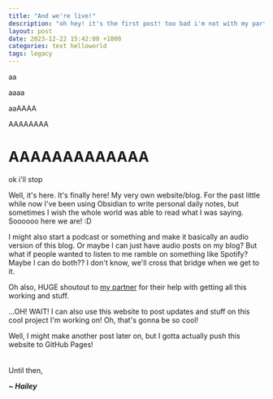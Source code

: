 ```yaml
---
title: "And we're live!"
description: "oh hey! it's the first post! too bad i'm not with my partner anymore..."
layout: post
date: 2023-12-22 15:42:00 +1000
categories: text helloworld
tags: legacy
---
```

aa

aaaa


aaAAAA


AAAAAAAA


# AAAAAAAAAAAAA
ok i'll stop

Well, it's here. It's finally here! My very own website/blog. For the past little while now I've been using Obsidian to write personal daily notes, but sometimes I wish the whole world was able to read what I was saying. Soooooo here we are! :D

I might also start a podcast or something and make it basically an audio version of this blog. Or maybe I can just have audio posts on my blog? But what if people wanted to listen to me ramble on something like Spotify? Maybe I can do both?? I don't know, we'll cross that bridge when we get to it.

Oh also, HUGE shoutout to [my partner](https://edamame-v.github.io) for their help with getting all this working and stuff.

...OH! WAIT! I can also use this website to post updates and stuff on this cool project I'm working on! Oh, that's gonna be so cool!

Well, I might make another post later on, but I gotta actually push this website to GitHub Pages!
<br>
<br>
<br>
Until then,

***~ Hailey***